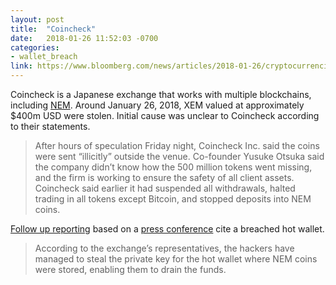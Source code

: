 ```yaml
---
layout: post
title:  "Coincheck"
date:   2018-01-26 11:52:03 -0700
categories: 
- wallet_breach
link: https://www.bloomberg.com/news/articles/2018-01-26/cryptocurrencies-drop-after-japanese-exchange-halts-withdrawals
---
```

Coincheck is a Japanese exchange that works with multiple blockchains, including [NEM](https://nem.io/). Around January 26, 2018, XEM valued at approximately $400m USD were stolen. Initial cause was unclear to Coincheck according to their statements.

>After hours of speculation Friday night, Coincheck Inc. said the coins were sent “illicitly” outside the venue. Co-founder Yusuke Otsuka said the company didn’t know how the 500 million tokens went missing, and the firm is working to ensure the safety of all client assets. Coincheck said earlier it had suspended all withdrawals, halted trading in all tokens except Bitcoin, and stopped deposits into NEM coins.

 [Follow up reporting](https://cointelegraph.com/news/coincheck-stolen-534-mln-nem-were-stored-on-low-security-hot-wallet) based on a [press conference](https://www.youtube.com/watch?v=HgmoeQcm8iM) cite a breached hot wallet.

>According to the exchange’s representatives, the hackers have managed to steal the private key for the hot wallet where NEM coins were stored, enabling them to drain the funds.
